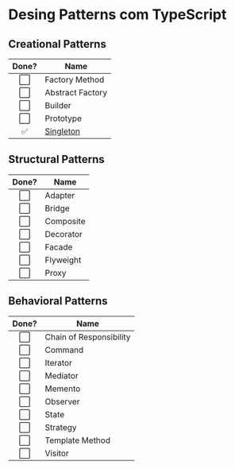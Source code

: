# Desing Patterns com TypeScript 

## Creational Patterns
  Done? | Name
  :---:| ---
  ⬜️| Factory Method
  ⬜️| Abstract Factory
  ⬜️| Builder
  ⬜️| Prototype
  ✅| [Singleton](https://github.com/cleisonsousa/ts-design-patterns/treemaster/src/creational-patterns/singleton/README.md)



## Structural Patterns
  Done? | Name
  :---:| ---
  ⬜️| Adapter
  ⬜️| Bridge
  ⬜️| Composite
  ⬜️| Decorator
  ⬜️| Facade
  ⬜️| Flyweight
  ⬜️| Proxy

## Behavioral Patterns
Done? | Name
:---:| ---
⬜️| Chain of Responsibility
⬜️| Command
⬜️| Iterator
⬜️| Mediator
⬜️| Memento
⬜️| Observer
⬜️| State
⬜️| Strategy
⬜️| Template Method
⬜️| Visitor